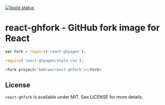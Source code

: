 [![build status](https://secure.travis-ci.org/bebraw/react-ghfork.png)](http://travis-ci.org/bebraw/react-ghfork)
# react-ghfork - GitHub fork image for React

```javascript
var Fork = require('react-ghpages');

require('react-ghpages/style.css');

<Fork project='bebraw/react-ghfork'></Fork>
```

## License

`react-ghfork` is available under MIT. See LICENSE for more details.

